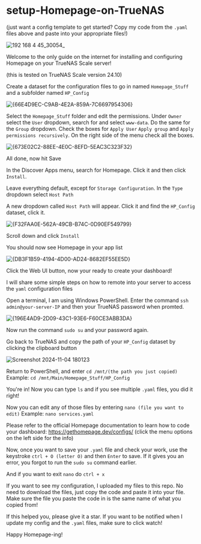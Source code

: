 # setup-Homepage-on-TrueNAS

(just want a config template to get started? Copy my code from the `.yaml` files above and paste into your appropriate files!)

![192 168 4 45_30054_](https://github.com/user-attachments/assets/969deb99-4fa6-4c55-833c-9599a39b83e1)

Welcome to the only guide on the internet for installing and configuring Homepage on your TrueNAS Scale server!

(this is tested on TrueNAS Scale version 24.10)

Create a dataset for the configuration files to go in named `Homepage_Stuff` and a subfolder named `HP_Config`

![{66E4D9EC-C9AB-4E2A-859A-7C6697954306}](https://github.com/user-attachments/assets/fae3b763-23f4-4007-9def-d112c71a6a8b)

Select the `Homepage_Stuff` folder and edit the permissions. Under `Owner` select the `User` dropdown, search for and select `www-data`. Do the same for the `Group` dropdown. Check the boxes for `Apply User` `Apply group` and `Apply permissions recursively`. On the right side of the menu check all the boxes.

![{673E02C2-88EE-4E0C-8EFD-5EAC3C323F32}](https://github.com/user-attachments/assets/e1c5e0e7-86c9-4ae0-9622-5f67ad2abe51)

All done, now hit Save

In the Discover Apps menu, search for Homepage. Click it and then click `Install`.
   
Leave everything default, except for `Storage Configuration`. In the `Type` dropdown select `Host Path`

A new dropdown called `Host Path` will appear. Click it and find the `HP_Config` dataset, click it.

![{F32FAA0E-562A-49CB-B74C-0D90EF549799}](https://github.com/user-attachments/assets/d6681307-adab-4e4b-98db-3f3b146d9732)

Scroll down and click `Install`

You should now see Homepage in your app list

![{DB3F1B59-4194-4D00-AD24-8682EF55EE5D}](https://github.com/user-attachments/assets/ad0545a1-bf81-40c1-8095-43ce9b9894db)

Click the Web UI button, now your ready to create your dashboard!

I will share some simple steps on how to remote into your server to access the `yaml` configuration files

Open a terminal, I am using Windows PowerShell. Enter the command `ssh admin@your-server-IP` and then your TrueNAS password when promted.

![{196E4AD9-2D09-43C1-93E6-F60CE3ABB3DA}](https://github.com/user-attachments/assets/f0096723-13b9-45b1-a162-552d51a656a9)

Now run the command `sudo su` and your password again.

Go back to TrueNAS and copy the path of your `HP_Config` dataset by clicking the clipboard button

![Screenshot 2024-11-04 180123](https://github.com/user-attachments/assets/8f2cd256-e600-419c-a038-2a8b5ab7e58f)

Return to PowerShell, and enter `cd /mnt/(the path you just copied)` Example: `cd /mnt/Main/Homepage_Stuff/HP_Config`

You're in! Now you can type `ls` and if you see multiple `.yaml` files, you did it right!

Now you can edit any of those files by entering `nano (file you want to edit)` Example: `nano services.yaml`

Please refer to the official Homepage documentation to learn how to code your dashboard: https://gethomepage.dev/configs/ (click the menu options on the left side for the info)

Now, once you want to save your `.yaml` file and check your work, use the keystroke `ctrl + O (letter O)` and then `Enter` to save. If it gives you an error, you forgot to run the `sudo su` command earlier.

And if you want to exit `nano` do `ctrl + x`

If you want to see my configuration, I uploaded my files to this repo.
No need to download the files, just copy the code and paste it into your file. Make sure the file you paste the code in is the same name of what you copied from!

If this helped you, please give it a star. If you want to be notified when I update my config and the `.yaml` files, make sure to click watch!

Happy Homepage-ing!
